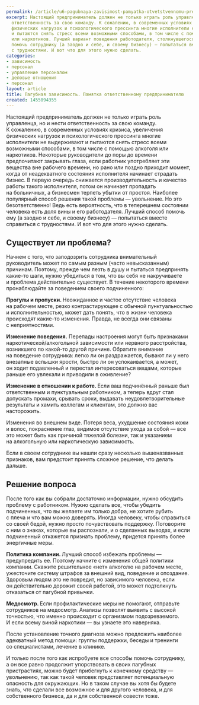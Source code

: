 ```yaml
---
permalink: /article/u6-pagubnaya-zavisimost-pamyatka-otvetstvennomu-predprinimatelyu
excerpt: Настоящий предприниматель должен не только играть роль управленца, но и нести
  ответственность за свою команду. К сожалению, в современных условиях кризиса, увеличения
  физических нагрузок и психологического прессинга многие исполнители не выдерживают
  и пытаются снять стресс всеми возможными способами, в том числе с помощью алкоголя
  или наркотиков. Лучший вариант поведения работодателя, столкнувшегося с такой проблемой,
  помочь сотруднику (а заодно и себе, и своему бизнесу) — попытаться вместе справиться
  с трудностями. И вот что для этого нужно сделать.
categories:
- зависимость
- персонал
- управление персоналом
- деловые отношения
- персонал
layout: article
title: Пагубная зависимость. Памятка ответственному предпринимателю
created: 1455094355
---
```

<p>Настоящий предприниматель должен не&nbsp;только играть роль управленца, но&nbsp;и&nbsp;нести ответственность за&nbsp;свою команду. К&nbsp;сожалению, в&nbsp;современных условиях кризиса, увеличения физических нагрузок и&nbsp;психологического прессинга многие исполнители не&nbsp;выдерживают и&nbsp;пытаются снять стресс всеми возможными способами, в&nbsp;том числе с&nbsp;помощью алкоголя или наркотиков. Некоторые руководители до&nbsp;поры до&nbsp;времени предпочитают закрывать глаза, если работник употребляет эти вещества вне рабочего времени, но&nbsp;рано или поздно приходит момент, когда от&nbsp;неадекватного состояния исполнителя начинает страдать бизнес. В&nbsp;первую очередь снижается производительность и&nbsp;качество работы такого исполнителя, потом он&nbsp;начинает пропадать на&nbsp;больничных, а&nbsp;бизнесмен терпеть убытки от&nbsp;простоя. Наиболее популярный способ решения такой проблемы&nbsp;— увольнение. Но&nbsp;это безответственно! Ведь есть вероятность, что в&nbsp;теперешнем состоянии человека есть доля вины и&nbsp;его работодателя. Лучший способ помочь ему (а&nbsp;заодно и&nbsp;себе, и&nbsp;своему бизнесу)&nbsp;— попытаться вместе справиться с&nbsp;трудностями. И&nbsp;вот что для этого нужно сделать.</p>
<h2>Существует&nbsp;ли проблема?</h2>
<p>Начнем с&nbsp;того, что заподозрить сотрудника внимательный руководитель может по&nbsp;самым разным (часто невысказанным) причинам. Поэтому, прежде чем лезть в&nbsp;душу и&nbsp;пытаться предпринять какие-то шаги, нужно убедиться в&nbsp;том, что вы&nbsp;себя не&nbsp;накручиваете и&nbsp;проблема действительно существует. В&nbsp;течение некоторого времени пронаблюдайте за&nbsp;поведением своего подчиненного:</p>
<p><strong>Прогулы и&nbsp;пропуски. </strong>Неожиданное и&nbsp;частое отсутствие человека на&nbsp;рабочем месте, резко контрастирующее с&nbsp;обычной пунктуальностью и&nbsp;исполнительностью, может дать понять, что в&nbsp;жизни человека происходят какие-то изменения. Правда, не&nbsp;всегда они связаны с&nbsp;неприятностями.</p>
<p><strong>Изменение поведения.</strong> Перепады настроения могут быть признаками наркотической/алкогольной зависимости или нервного расстройства, возникшего по&nbsp;какой-то другой причине. Обратите внимание на&nbsp;поведение сотрудника: легко&nbsp;ли он&nbsp;раздражается, бывают&nbsp;ли у&nbsp;него внезапные вспышки ярости, быстро&nbsp;ли он&nbsp;успокаивается, а&nbsp;может, он&nbsp;ходит подавленный и&nbsp;перестал интересоваться вещами, которые раньше его увлекали и&nbsp;приводили в&nbsp;оживление?</p>
<p><strong>Изменение в&nbsp;отношении к&nbsp;работе. </strong>Если ваш подчинённый раньше был ответственным и&nbsp;пунктуальным работником, а&nbsp;теперь вдруг стал допускать промахи, срывать сроки, выдавать неудовлетворительные результаты и&nbsp;хамить коллегам и&nbsp;клиентам, это должно вас насторожить. </p>
<p>Изменения во&nbsp;внешнем виде. Потеря веса, ухудшение состояния кожи и&nbsp;волос, покраснение глаз, видимое отсутствие ухода за&nbsp;собой&nbsp;— все это может быть как причиной тяжелой болезни, так и&nbsp;указанием на&nbsp;алкогольную или наркотическую зависимость.</p>
<p>Если в&nbsp;своем сотруднике вы&nbsp;нашли сразу несколько вышеназванных признаков, вам предстоит принять сложное решение, что делать дальше.</p>
<h2>Решение вопроса</h2>
<p>После того как вы&nbsp;собрали достаточно информации, нужно обсудить проблему с&nbsp;работником. Нужно сделать все, чтобы убедить подчиненных, что вы&nbsp;желаете им&nbsp;только добра, не&nbsp;хотите рубить с&nbsp;плеча и&nbsp;что вам можно доверять. Иногда человеку, чтобы справиться со&nbsp;своей бедой, нужно просто почувствовать поддержку. Поговорите с&nbsp;ним о&nbsp;знаках, которые вы&nbsp;распознали, и&nbsp;о&nbsp;сделанных выводах, и&nbsp;если подчиненный откажется признать проблему, придется принять более энергичные меры.</p>
<p><strong>Политика компании. </strong>Лучший способ избежать проблемы&nbsp;— предупредить&nbsp;ее. Поэтому начните с&nbsp;изменения общей политики компании. Скажите решительное «нет» алкоголю на&nbsp;рабочем месте, ужесточите систему штрафов за&nbsp;внешний вид, поведение и&nbsp;опоздание. Здоровым людям это не&nbsp;повредит, но&nbsp;зависимого человека, если он&nbsp;действительно дорожит своей работой, это может подтолкнуть отказаться от&nbsp;пагубной привычки.</p>
<p><strong>Медосмотр. </strong>Если профилактические меры не&nbsp;помогают, отправьте сотрудников на&nbsp;медосмотр. Анализы позволят выявить с&nbsp;высокой точностью, что именно происходит с&nbsp;организмом подозреваемого. И&nbsp;если всему виной наркотики&nbsp;— вы&nbsp;узнаете это наверняка.</p>
<p>После установление точного диагноза можно предложить наиболее адекватный метод помощи: группы поддержки, беседы и&nbsp;тренинги со&nbsp;специалистами, лечение в&nbsp;клинике. </p>
<p>И&nbsp;только после того как испробуете все способы помочь сотруднику, а&nbsp;он&nbsp;все равно продолжит упорствовать в&nbsp;своих пагубных пристрастиях, можно будет прибегнуть к&nbsp;конечному средству&nbsp;— увольнению, так как такой человек представляет потенциальную опасность для окружающих. Но&nbsp;в&nbsp;таком случае вы&nbsp;хотя&nbsp;бы будете знать, что сделали все возможное и&nbsp;для другого человека, и&nbsp;для собственного бизнеса, да&nbsp;и&nbsp;для собственной совести тоже.</p>
